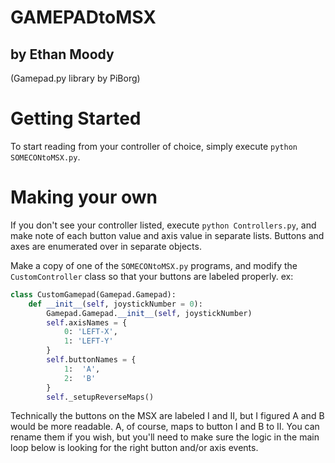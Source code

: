 # GAMEPADtoMSX
## by Ethan Moody
(Gamepad.py library by PiBorg)

# Getting Started

To start reading from your controller of choice, simply execute `python SOMECONtoMSX.py`.

# Making your own
If you don't see your controller listed, execute `python Controllers.py`, and make note of each button value and axis value in separate lists. Buttons and axes are enumerated over in separate objects.

Make a copy of one of the `SOMECONtoMSX.py` programs, and modify the `CustomController` class so that your buttons are labeled properly. ex:

```python
class CustomGamepad(Gamepad.Gamepad):
    def __init__(self, joystickNumber = 0):
        Gamepad.Gamepad.__init__(self, joystickNumber)
        self.axisNames = {
            0: 'LEFT-X',
            1: 'LEFT-Y'
        }
        self.buttonNames = {
            1:  'A',
            2:  'B'
        }
        self._setupReverseMaps()
```

Technically the buttons on the MSX are labeled I and II, but I figured A and B would be more readable. A, of course, maps to button I and B to II. You can rename them if you wish, but you'll need to make sure the logic in the main loop below is looking for the right button and/or axis events.